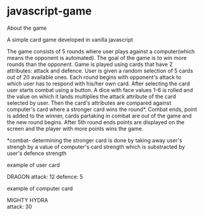 # javascript-game

About the game

A simple card game developed in vanilla javascript

The game consists of 5 rounds where user plays against a computer(which means the opponent is automated). The goal of the game is to win more rounds than the opponent.
Game is played using cards that have 2 attributes: attack and defence.
User is given a random selection of 5 cards out of 20 available ones. Each round begins with opponent's attack to which user has to respond with his/her own card.
After selecting the card user starts combat using a button. A dice with face values 1-6 is rolled and the value on which it lands multiplies the attack attribute of the card selected by user. Then the card's attributes are compared against computer's card where a stronger card wins the round\*. Combat ends, point is added to the winner, cards partaking in combat are out of the game and the new round begins. After 5th round ends points are displayed on the screen and the player with more points wins the game.

\*combat- determining the stronger card is done by taking away user's strengh by a value of computer's card strength which is substracted by user's defence strength

example of user card

DRAGON
attack: 12
defence: 5

example of computer card

MIGHTY HYDRA  
attack: 30
